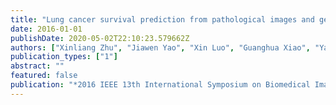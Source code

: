 ```yaml
---
title: "Lung cancer survival prediction from pathological images and genetic data—An integration study"
date: 2016-01-01
publishDate: 2020-05-02T22:10:23.579662Z
authors: ["Xinliang Zhu", "Jiawen Yao", "Xin Luo", "Guanghua Xiao", "Yang Xie", "Adi Gazdar", "Junzhou Huang"]
publication_types: ["1"]
abstract: ""
featured: false
publication: "*2016 IEEE 13th International Symposium on Biomedical Imaging (ISBI)*"
---
```


